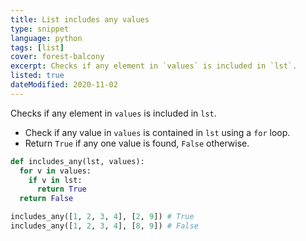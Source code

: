 ```yaml
---
title: List includes any values
type: snippet
language: python
tags: [list]
cover: forest-balcony
excerpt: Checks if any element in `values` is included in `lst`.
listed: true
dateModified: 2020-11-02
---
```


Checks if any element in `values` is included in `lst`.

- Check if any value in `values` is contained in `lst` using a `for` loop.
- Return `True` if any one value is found, `False` otherwise.

```py
def includes_any(lst, values):
  for v in values:
    if v in lst:
      return True
  return False

includes_any([1, 2, 3, 4], [2, 9]) # True
includes_any([1, 2, 3, 4], [8, 9]) # False
```
